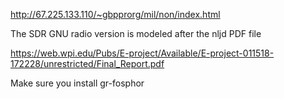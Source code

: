 http://67.225.133.110/~gbpprorg/mil/non/index.html

The SDR GNU radio version is modeled after the nljd PDF file

https://web.wpi.edu/Pubs/E-project/Available/E-project-011518-172228/unrestricted/Final_Report.pdf

Make sure you install gr-fosphor 